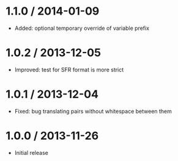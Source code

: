 1.1.0 / 2014-01-09
==================
- Added: optional temporary override of variable prefix

1.0.2 / 2013-12-05
==================
- Improved: test for SFR format is more strict

1.0.1 / 2013-12-04
==================
- Fixed: bug translating pairs without whitespace between them

1.0.0 / 2013-11-26
==================
- Initial release